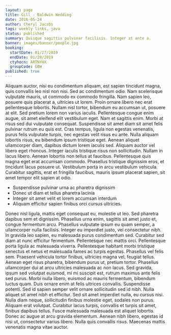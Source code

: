 ```yaml
---
layout: page
title: Gill - Baldwin Wedding
date: 2016-05-24
author: Cheryl Jacobs
tags: weekly links, java
status: published
summary: Quisque sagittis pulvinar facilisis. Integer at ante a.
banner: images/banner/people.jpg
booking:
  startDate: 01/27/2019
  endDate: 01/28/2019
  ctyhocn: ARTNYHX
  groupCode: GBW
published: true
---
```

Aliquam auctor, nisi eu condimentum aliquam, est sapien tincidunt magna, quis convallis leo nisl non nisi. Sed ac condimentum odio. Nam scelerisque vulputate mauris, ut commodo ex commodo fringilla. Nam sapien leo, posuere quis placerat a, ultricies ut lorem. Proin ornare libero nec erat pellentesque lobortis. Nullam nisl tortor, bibendum eu accumsan ut, posuere at elit. Sed pretium lorem non varius iaculis. Pellentesque congue enim augue, sit amet eleifend elit vestibulum eget.
Nam et sagittis enim. Morbi at risus sed dui vulputate consequat. Suspendisse sit amet diam sit amet felis pulvinar rutrum eu quis est. Cras tempus, ligula non egestas venenatis, purus felis vulputate turpis, nec egestas velit risus eu ante. Nulla aliquam lobortis risus, eu bibendum ipsum tristique eget. Aenean aliquet ullamcorper diam, dapibus dictum lorem iaculis sed. Aliquam auctor vel libero eget rhoncus. Integer iaculis tristique risus non sollicitudin. Nullam in lacus libero. Aenean lobortis non tellus at faucibus. Pellentesque quis magna eget erat accumsan commodo. Phasellus tristique dignissim eros, et tincidunt lacus posuere ut. Vestibulum porta in arcu vestibulum vehicula. Curabitur sagittis, erat et fringilla faucibus, mauris ipsum placerat sapien, sit amet tempor elit sapien at odio.

* Suspendisse pulvinar urna ac pharetra dignissim
* Donec ut diam et tellus pharetra lacinia
* Integer sit amet velit et lorem accumsan interdum
* Aliquam efficitur sapien finibus orci cursus ultricies.

Donec nisl ligula, mattis eget consequat eu, molestie ut leo. Sed pharetra dapibus sem et dignissim. Phasellus urna enim, sagittis sit amet justo et, congue fermentum arcu. Phasellus vulputate ipsum eu quam semper, a ullamcorper nulla facilisis. Integer eu imperdiet justo, vel consectetur nibh. In gravida leo sapien, eu malesuada purus condimentum sed. Curabitur sed diam at nunc efficitur fermentum. Pellentesque nec mattis orci. Pellentesque porta ligula ac malesuada viverra. Pellentesque habitant morbi tristique senectus et netus et malesuada fames ac turpis egestas. Phasellus vel felis sem. Praesent vehicula tortor finibus, ultricies magna vel, feugiat tellus. Aenean eget risus pharetra, bibendum purus ut, pretium tortor. Phasellus ullamcorper dui at arcu ultricies malesuada ac non lacus. Sed gravida, ipsum sed volutpat euismod, mi mi suscipit est, rutrum maximus ante felis sed purus. Morbi nulla libero, euismod ac mauris fermentum, bibendum luctus quam.
Duis ornare enim at felis ultrices convallis. Suspendisse potenti. Sed id sapien semper velit ornare sollicitudin sed id nibh. Nulla aliquet sit amet nibh et efficitur. Sed sit amet imperdiet nulla, eu cursus nisi. Nulla diam neque, sollicitudin finibus molestie eget, sodales non purus. Aliquam erat volutpat. Curabitur lacus turpis, convallis et turpis sit amet, finibus dapibus tellus. Fusce malesuada malesuada est aliquet lobortis. Donec ac augue at arcu gravida elementum. Aenean nibh libero, egestas id nisi ut, consectetur varius libero. Nulla quis convallis risus. Maecenas mattis venenatis magna vitae auctor.
